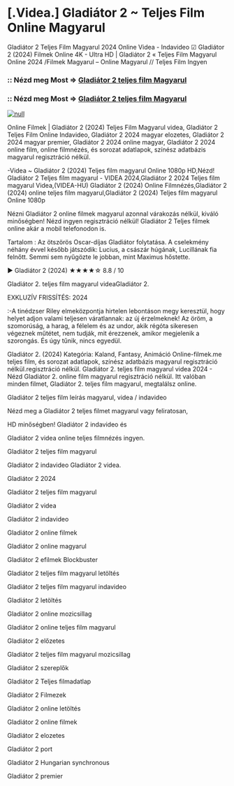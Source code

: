 # [.Videa.] Gladiátor 2 ~ Teljes Film Online Magyarul

Gladiátor 2 Teljes Film Magyarul 2024 Online Videa - Indavideo ☑ Gladiátor 2 (2024) Filmek Online 4K - Ultra HD | Gladiátor 2 « Teljes Film Magyarul Online 2024 /Filmek Magyarul – Online Magyarul // Teljes Film Ingyen

### :: Nézd meg Most => [Gladiátor 2 teljes film Magyarul](https://t.co/NTjQFXmCQz)

### :: Nézd meg Most => [Gladiátor 2 teljes film Magyarul](https://t.co/NTjQFXmCQz)

[![null](https://static.wixstatic.com/media/855a25_043b5abeb4ae4d35ac003198e7fe56ed~mv2.gif)](https://t.co/NTjQFXmCQz)

Online Filmek | Gladiátor 2 (2024) Teljes Film Magyarul videa, Gladiátor 2 Teljes Film Online Indavideo, Gladiátor 2 2024 magyar elozetes, Gladiátor 2 2024 magyar premier, Gladiátor 2 2024 online magyar, Gladiátor 2 2024 online film, online filmnézés, és sorozat adatlapok, színész adatbázis magyarul regisztráció nélkül.

-Videa ~ Gladiátor 2 (2024) Teljes film magyarul Online 1080p HD,Nézd! Gladiátor 2 Teljes film magyarul - VIDEA 2024,Gladiátor 2 2024 Teljes film magyarul Videa,(VIDEA-HU) Gladiátor 2 (2024) Online Filmnézés,Gladiátor 2 (2024) online teljes film magyarul,Gladiátor 2 (2024) Teljes film magyarul Online 1080p

Nézni Gladiátor 2 online filmek magyarul azonnal várakozás nélkül, kiváló minőségben! Nézd ingyen regisztráció nélkül! Gladiátor 2 Teljes filmek online akár a mobil telefonodon is.

Tartalom : Az ötszörös Oscar-díjas Gladiátor folytatása. A cselekmény néhány évvel később játszódik: Lucius, a császár húgának, Lucillának fia felnőtt. Semmi sem nyűgözte le jobban, mint Maximus hőstette.

▶️ Gladiátor 2 (2024) ★★★★☆ 8.8 / 10

Gladiátor 2. teljes film magyarul videaGladiátor 2.

EXKLUZÍV FRISSÍTÉS: 2024

:-A tinédzser Riley elmeközpontja hirtelen lebontáson megy keresztül, hogy helyet adjon valami teljesen váratlannak: az új érzelmeknek! Az öröm, a szomorúság, a harag, a félelem és az undor, akik régóta sikeresen végeznek műtétet, nem tudják, mit érezzenek, amikor megjelenik a szorongás. És úgy tűnik, nincs egyedül.

Gladiátor 2. (2024) Kategória: Kaland, Fantasy, Animáció Online-filmek.me teljes film, és sorozat adatlapok, színész adatbázis magyarul regisztráció nélkül.regisztráció nélkül. Gladiátor 2. teljes film magyarul videa 2024 - Nézd Gladiátor 2. online film magyarul regisztráció nélkül. Itt valóban minden filmet, Gladiátor 2. teljes film magyarul, megtalálsz online.

Gladiátor 2 teljes film leírás magyarul, videa / indavideo

Nézd meg a Gladiátor 2 teljes filmet magyarul vagy feliratosan, 

HD minőségben! Gladiátor 2 indavideo és 

Gladiátor 2 videa online teljes filmnézés ingyen. 

Gladiátor 2 teljes film magyarul 

Gladiátor 2 indavideo Gladiátor 2 videa.

Gladiátor 2 2024

Gladiátor 2 teljes film magyarul

Gladiátor 2 videa

Gladiátor 2 indavideo

Gladiátor 2 online filmek

Gladiátor 2 online magyarul

Gladiátor 2 efilmek Blockbuster

Gladiátor 2 teljes film magyarul letöltés

Gladiátor 2 teljes film magyarul indavideo

Gladiátor 2 letöltés

Gladiátor 2 online mozicsillag

Gladiátor 2 online teljes film magyarul

Gladiátor 2 előzetes

Gladiátor 2 teljes film magyarul mozicsillag

Gladiátor 2 szereplők

Gladiátor 2 Teljes filmadatlap

Gladiátor 2 Filmezek

Gladiátor 2 online letöltés

Gladiátor 2 online filmek

Gladiátor 2 elozetes

Gladiátor 2 port

Gladiátor 2 Hungarian synchronous

Gladiátor 2 premier
